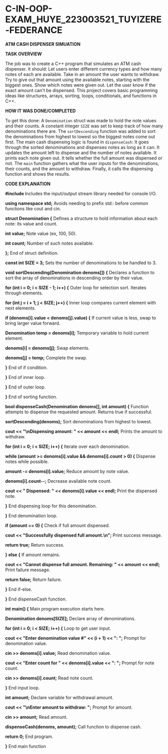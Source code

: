 # C-IN-OOP-EXAM_HUYE_223003521_TUYIZERE-FEDERANCE



**ATM CASH DISPENSER SIMUATION**


**TASK OVERVIEW**

The job was to create a C++ program that simulates an ATM cash dispenser. It should:
Let users enter different currency types and how many notes of each are available.
Take in an amount the user wants to withdraw.
Try to give out that amount using the available notes, starting with the biggest ones.
Show which notes were given out.
Let the user know if the exact amount can't be dispensed.
This project covers basic programming ideas like structures, arrays, sorting, loops, conditionals, and functions in C++.


**HOW IT WAS DONE/COMPLETED**

To get this done:
A `Denomination` struct was made to hold the note values and their counts.
A constant integer `SIZE` was set to keep track of how many denominations there are.
The `sortDescending` function was added to sort the denominations from highest to lowest so the biggest notes come out first.
The main cash dispensing logic is found in `dispenseCash`:
It goes through the sorted denominations and dispenses notes as long as it can.
It updates the amount left to dispense and the number of notes available.
It prints each note given out.
It tells whether the full amount was dispensed or not.
The `main` function gathers what the user inputs for the denominations, their counts, and the amount to withdraw.
Finally, it calls the dispensing function and shows the results.


**CODE EXPLANATION**


**#include <iostream>**
Includes the input/output stream library needed for console I/O.

**using namespace std;**
Avoids needing to prefix std:: before common functions like cout and cin.

**struct Denomination {**
Defines a structure to hold information about each note: its value and count.

**int value;**
Note value (ex, 100, 50).

**int count;**
Number of such notes available.

**};**
End of struct definition.

**const int SIZE = 3;**
Sets the number of denominations to be handled to 3.

**void sortDescending(Denomination denoms[]) {**
Declares a function to sort the array of denominations in descending order by their value.

**for (int i = 0; i < SIZE - 1; i++) {**
Outer loop for selection sort. Iterates through elements.

**for (int j = i + 1; j < SIZE; j++) {**
Inner loop compares current element with next elements.

**if (denoms[i].value < denoms[j].value) {**
If current value is less, swap to bring larger value forward.

**Denomination temp = denoms[i];**
Temporary variable to hold current element.

**denoms[i] = denoms[j];**
Swap elements.

**denoms[j] = temp;**
Complete the swap.

**}**
End of if condition.

**}**
End of inner loop.

**}**
End of outer loop.

**}**
End of sorting function.

**bool dispenseCash(Denomination denoms[], int amount) {**
Function attempts to dispense the requested amount. Returns true if successful.

**sortDescending(denoms);**
Sort denominations from highest to lowest.

**cout << "\nDispensing amount: " << amount << endl;**
Prints the amount to withdraw.

**for (int i = 0; i < SIZE; i++) {**
Iterate over each denomination.

**while (amount >= denoms[i].value && denoms[i].count > 0) {**
Dispense notes while possible.

**amount -= denoms[i].value;**
Reduce amount by note value.

**denoms[i].count--;**
Decrease available note count.

**cout << "  Dispensed: " << denoms[i].value << endl;**
Print the dispensed note.

**}**
End dispensing loop for this denomination.

**}**
End denomination loop.

**if (amount == 0) {**
Check if full amount dispensed.

**cout << "Successfully dispensed full amount.\n";**
Print success message.

**return true;**
Return success.

**} else {**
If amount remains.

**cout << "Cannot dispense full amount. Remaining: " << amount << endl;**
Print failure message.

**return false;**
Return failure.

**}**
End if-else.

**}**
End dispenseCash function.

**int main() {**
Main program execution starts here.

**Denomination denoms[SIZE];**
Declare array of denominations.

**for (int i = 0; i < SIZE; i++) {**
Loop to get user input.

**cout << "Enter denomination value #" << (i + 1) << ": ";**
Prompt for denomination value.

**cin >> denoms[i].value;**
Read denomination value.

**cout << "Enter count for " << denoms[i].value << ": ";**
Prompt for note count.

**cin >> denoms[i].count;**
Read note count.

**}**
End input loop.

**int amount;**
Declare variable for withdrawal amount.

**cout << "\nEnter amount to withdraw: ";**
Prompt for amount.

**cin >> amount;**
Read amount.

**dispenseCash(denoms, amount);**
Call function to dispense cash.

**return 0;**
End program.

**}**
End main function



